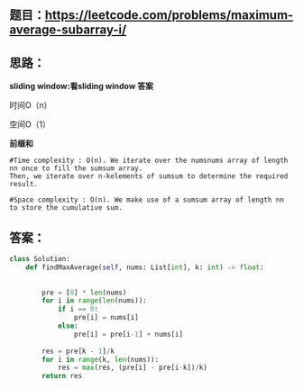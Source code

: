 ## 题目：https://leetcode.com/problems/maximum-average-subarray-i/

## 思路：
**sliding window:看sliding window 答案**

时间O（n）

空间O（1）

**前缀和**
```
#Time complexity : O(n). We iterate over the numsnums array of length nn once to fill the sumsum array. 
Then, we iterate over n-kelements of sumsum to determine the required result.

#Space complexity : O(n). We make use of a sumsum array of length nn to store the cumulative sum.
```

## 答案：
```python
class Solution:
    def findMaxAverage(self, nums: List[int], k: int) -> float:
       
        
        pre = [0] * len(nums)
        for i in range(len(nums)):
            if i == 0:
                pre[i] = nums[i]
            else:
                pre[i] = pre[i-1] + nums[i]
                
        res = pre[k - 1]/k
        for i in range(k, len(nums)):
            res = max(res, (pre[i] - pre[i-k])/k)
        return res
        

```
